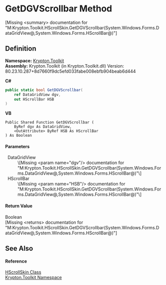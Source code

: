 # GetDGVScrollbar Method


\[Missing &lt;summary&gt; documentation for "M:Krypton.Toolkit.HScrollSkin.GetDGVScrollbar(System.Windows.Forms.DataGridView@,System.Windows.Forms.HScrollBar@)"\]



## Definition
**Namespace:** <a href="79d2eac2-21f4-54ff-7552-b20c33c30600.md">Krypton.Toolkit</a>  
**Assembly:** Krypton.Toolkit (in Krypton.Toolkit.dll) Version: 80.23.10.287+8d7660f9dc5efd033fabe008ebfb904beab6d444

**C#**
``` C#
public static bool GetDGVScrollbar(
	ref DataGridView dgv,
	out HScrollBar HSB
)
```
**VB**
``` VB
Public Shared Function GetDGVScrollbar ( 
	ByRef dgv As DataGridView,
	<OutAttribute> ByRef HSB As HScrollBar
) As Boolean
```



#### Parameters
<dl><dt>  DataGridView</dt><dd>\[Missing &lt;param name="dgv"/&gt; documentation for "M:Krypton.Toolkit.HScrollSkin.GetDGVScrollbar(System.Windows.Forms.DataGridView@,System.Windows.Forms.HScrollBar@)"\]</dd><dt>  HScrollBar</dt><dd>\[Missing &lt;param name="HSB"/&gt; documentation for "M:Krypton.Toolkit.HScrollSkin.GetDGVScrollbar(System.Windows.Forms.DataGridView@,System.Windows.Forms.HScrollBar@)"\]</dd></dl>

#### Return Value
Boolean  
\[Missing &lt;returns&gt; documentation for "M:Krypton.Toolkit.HScrollSkin.GetDGVScrollbar(System.Windows.Forms.DataGridView@,System.Windows.Forms.HScrollBar@)"\]

## See Also


#### Reference
<a href="ac03b8c3-1d4d-0a3f-48df-8f7189a1781a.md">HScrollSkin Class</a>  
<a href="79d2eac2-21f4-54ff-7552-b20c33c30600.md">Krypton.Toolkit Namespace</a>  
